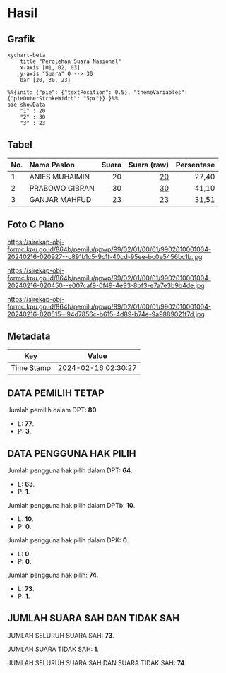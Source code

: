 # Hasil

## Grafik

```mermaid
xychart-beta
    title "Perolehan Suara Nasional"
    x-axis [01, 02, 03]
    y-axis "Suara" 0 --> 30
    bar [20, 30, 23]
```

```mermaid
%%{init: {"pie": {"textPosition": 0.5}, "themeVariables": {"pieOuterStrokeWidth": "5px"}} }%%
pie showData
    "1" : 20
    "2" : 30
    "3" : 23
```

## Tabel

| No. | Nama Paslon    | Suara | Suara (raw) | Persentase |
|:--- |:-------------- | -----:| -----------:| ----------:|
| 1   | ANIES MUHAIMIN | 20    | [20][p-1]   | 27,40      |
| 2   | PRABOWO GIBRAN | 30    | [30][p-2]   | 41,10      |
| 3   | GANJAR MAHFUD  | 23    | [23][p-3]   | 31,51      |


[p-1]: https://github.com/gigit-pemilu/pemilu-2024/blob/main/pilpres/hitung-suara/sub/99-luar-negeri/sub/02-abuja-nigeria/sub/01-abuja-nigeria/sub/0001-abuja-nigeria/sub/004-pos-004/sub/paslon-1.txt
[p-2]: https://github.com/gigit-pemilu/pemilu-2024/blob/main/pilpres/hitung-suara/sub/99-luar-negeri/sub/02-abuja-nigeria/sub/01-abuja-nigeria/sub/0001-abuja-nigeria/sub/004-pos-004/sub/paslon-2.txt
[p-3]: https://github.com/gigit-pemilu/pemilu-2024/blob/main/pilpres/hitung-suara/sub/99-luar-negeri/sub/02-abuja-nigeria/sub/01-abuja-nigeria/sub/0001-abuja-nigeria/sub/004-pos-004/sub/paslon-3.txt

## Foto C Plano

https://sirekap-obj-formc.kpu.go.id/864b/pemilu/ppwp/99/02/01/00/01/9902010001004-20240216-020927--c891b1c5-9c1f-40cd-95ee-bc0e5456bc1b.jpg

https://sirekap-obj-formc.kpu.go.id/864b/pemilu/ppwp/99/02/01/00/01/9902010001004-20240216-020450--e007caf9-0f49-4e93-8bf3-e7a7e3b9b4de.jpg

https://sirekap-obj-formc.kpu.go.id/864b/pemilu/ppwp/99/02/01/00/01/9902010001004-20240216-020515--94d7856c-b615-4d89-b74e-9a9889021f7d.jpg


## Metadata

| Key        | Value               |
| ---------- | ------------------- |
| Time Stamp | 2024-02-16 02:30:27 |


## DATA PEMILIH TETAP

Jumlah pemilih dalam DPT: **80**.
 * L: **77**.
 * P: **3**.

## DATA PENGGUNA HAK PILIH

Jumlah pengguna hak pilih dalam DPT: **64**.
 * L: **63**.
 * P: **1**.

Jumlah pengguna hak pilih dalam DPTb: **10**.
 * L: **10**.
 * P: **0**.

Jumlah pengguna hak pilih dalam DPK: **0**.
 * L: **0**.
 * P: **0**.

Jumlah pengguna hak pilih: **74**.
 * L: **73**.
 * P: **1**.

## JUMLAH SUARA SAH DAN TIDAK SAH

JUMLAH SELURUH SUARA SAH: **73**.

JUMLAH SUARA TIDAK SAH: **1**.

JUMLAH SELURUH SUARA SAH DAN SUARA TIDAK SAH: **74**.


